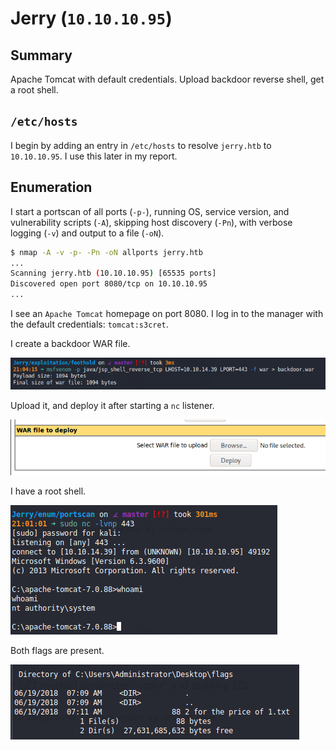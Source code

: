 # Jerry (`10.10.10.95`)

## Summary

Apache Tomcat with default credentials. Upload backdoor reverse shell, get a root shell.

## `/etc/hosts`

I begin by adding an entry in `/etc/hosts` to resolve `jerry.htb` to `10.10.10.95`. I use this later in my report.

## Enumeration

I start a portscan of all ports (`-p-`), running OS, service version, and vulnerability scripts (`-A`), skipping host discovery (`-Pn`), with verbose logging (`-v`) and output to a file (`-oN`).

```bash
$ nmap -A -v -p- -Pn -oN allports jerry.htb
...
Scanning jerry.htb (10.10.10.95) [65535 ports]
Discovered open port 8080/tcp on 10.10.10.95
...
```

I see an `Apache Tomcat` homepage on port 8080. I log in to the manager with the default credentials: `tomcat:s3cret`.

I create a backdoor WAR file.

![](img/2020-09-14-22-04-51.png)

Upload it, and deploy it after starting a `nc` listener.

![](img/2020-09-14-22-04-58.png)

I have a root shell.

![](img/2020-09-14-22-05-34.png)

Both flags are present.

![](img/2020-09-14-22-07-10.png)
